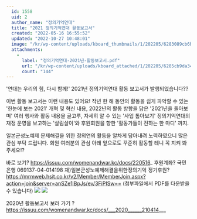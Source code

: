 ```yaml
---
  id: 1558
  uid: 2
  author_name: "정의기억연대"
  title: "2021 정의기억연대 활동보고서"
  created: "2022-05-16 16:55:52"
  updated: "2022-10-27 10:48:01"
  image: "/kr/wp-content/uploads/kboard_thumbnails/1/202205/6283089cb6b5e5059522.jpg"
  attachments: 
    - 
      label: "정의기억연대-2021년-활동보고서.pdf"
      url: "/kr/wp-content/uploads/kboard_attached/1/202205/6285cb9da340d8939471.pdf"
      count: "144"
---
```

'연대는 우리의 힘, 다시 함께!'
2021년 정의기억연대 활동 보고서가 발행되었습니다??

이번 활동 보고서는 이런 내용도 있어요!
작년 한 해 동안의 활동을 쉽게 파악할 수 있는 '한눈에 보는 2021'
개혁 및 혁신 내용, 2022년의 활동 방향을 담은 '2021년을 돌아보며'
여러 행사와 활동 내용을 골고루, 자세히 알 수 있는 '사업 톺아보기'
정의기억연대의 재정 운영을 보고하는 '살림살이'와
후원회원을 향한 '활동가들이 전하는 한 마디' 까지.

일본군성노예제 문제해결을 위한 정의연의 활동을 알차게 담아내려 노력하였으니 많은 관심 부탁 드립니다. 회원 여러분의 관심 아래 앞으로도 꾸준히 활동할 테니 꼭 지켜 봐주세요!?

바로 보기? https://issuu.com/womenandwar.kc/docs/220516_
후원계좌? 국민은행 069137-04-014198 재)일본군성노예제해결을위한정의기억
정기후원? https://mrmweb.hsit.co.kr/v2/Member/MemberJoin.aspx?action=join&server=anSZe1lBpJs/ev/3FiPISw==
(첨부파일에서 PDF를 다운받을 수 있습니다)
![](/kr/wp-content/uploads/kboard_attached/1/202205/62830829039607937024.jpg)
![](/kr/wp-content/uploads/kboard_attached/1/202205/628ae06b9c2149428347.jpg)

2020년 활동보고서 보러 가기 ?
https://issuu.com/womenandwar.kc/docs/___2020______210414___